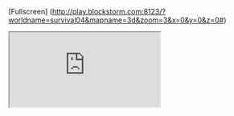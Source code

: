 [Fullscreen] (http://play.blockstorm.com:8123/?worldname=survival04&mapname=3d&zoom=3&x=0&y=0&z=0#)

<iframe id="map" src="http://play.blockstorm.com:8123/?worldname=survival04&mapname=3d&zoom=3&x=0&y=0&z=0#">


